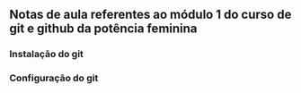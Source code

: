 ## Notas de aula referentes ao módulo 1 do curso de git e github da potência feminina

### Instalação do git

### Configuração do git